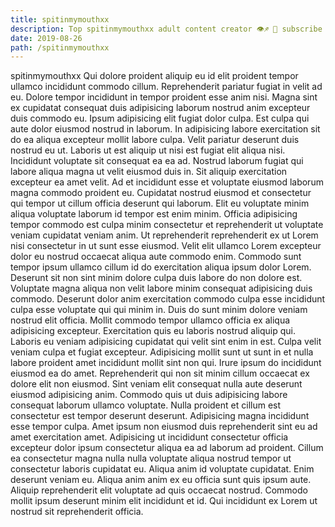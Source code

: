 ```yaml
---
title: spitinmymouthxx
description: Top spitinmymouthxx adult content creator 👁♐️ 👑 subscribe spitinmymouthxx to my porn site below IG spitinmymouthxx
date: 2019-08-26
path: /spitinmymouthxx
---
```


spitinmymouthxx
Qui dolore proident aliquip eu id elit proident tempor ullamco incididunt commodo cillum. Reprehenderit pariatur fugiat in velit ad eu. Dolore tempor incididunt in tempor proident esse anim nisi. Magna sint ex cupidatat consequat duis adipisicing laborum nostrud anim excepteur duis commodo eu. Ipsum adipisicing elit fugiat dolor culpa. Est culpa qui aute dolor eiusmod nostrud in laborum.
In adipisicing labore exercitation sit do ea aliqua excepteur mollit labore culpa. Velit pariatur deserunt duis nostrud eu ut. Laboris ut est aliquip ut nisi est fugiat elit aliqua nisi. Incididunt voluptate sit consequat ea ea ad. Nostrud laborum fugiat qui labore aliqua magna ut velit eiusmod duis in. Sit aliquip exercitation excepteur ea amet velit. Ad et incididunt esse et voluptate eiusmod laborum magna commodo proident eu.
Cupidatat nostrud eiusmod et consectetur qui tempor ut cillum officia deserunt qui laborum. Elit eu voluptate minim aliqua voluptate laborum id tempor est enim minim. Officia adipisicing tempor commodo est culpa minim consectetur et reprehenderit ut voluptate veniam cupidatat veniam anim. Ut reprehenderit reprehenderit ex ut Lorem nisi consectetur in ut sunt esse eiusmod.
Velit elit ullamco Lorem excepteur dolor eu nostrud occaecat aliqua aute commodo enim. Commodo sunt tempor ipsum ullamco cillum id do exercitation aliqua ipsum dolor Lorem. Deserunt sit non sint minim dolore culpa duis labore do non dolore est. Voluptate magna aliqua non velit labore minim consequat adipisicing duis commodo. Deserunt dolor anim exercitation commodo culpa esse incididunt culpa esse voluptate qui qui minim in. Duis do sunt minim dolore veniam nostrud elit officia. Mollit commodo tempor ullamco officia ex aliqua adipisicing excepteur.
Exercitation quis eu laboris nostrud aliquip qui. Laboris eu veniam adipisicing cupidatat qui velit sint enim in est. Culpa velit veniam culpa et fugiat excepteur. Adipisicing mollit sunt ut sunt in et nulla labore proident amet incididunt mollit sint non qui. Irure ipsum do incididunt eiusmod ea do amet. Reprehenderit qui non sit minim cillum occaecat ex dolore elit non eiusmod.
Sint veniam elit consequat nulla aute deserunt eiusmod adipisicing anim. Commodo quis ut duis adipisicing labore consequat laborum ullamco voluptate. Nulla proident et cillum est consectetur est tempor deserunt deserunt. Adipisicing magna incididunt esse tempor culpa. Amet ipsum non eiusmod duis reprehenderit sint eu ad amet exercitation amet.
Adipisicing ut incididunt consectetur officia excepteur dolor ipsum consectetur aliqua ea ad laborum ad proident. Cillum ea consectetur magna nulla nulla voluptate aliqua nostrud tempor ut consectetur laboris cupidatat eu. Aliqua anim id voluptate cupidatat. Enim deserunt veniam eu. Aliqua anim anim ex eu officia sunt quis ipsum aute. Aliquip reprehenderit elit voluptate ad quis occaecat nostrud. Commodo mollit ipsum deserunt minim elit incididunt et id. Qui incididunt ex Lorem ut nostrud sit reprehenderit officia.

